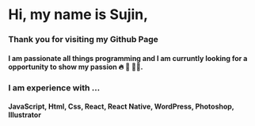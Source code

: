  <img src="https://sujinhhh.github.io/deploy/awesome.png" alt="" />

#  Hi, my name is Sujin,
### Thank you for visiting my Github Page

#### I am passionate all things programming and I am curruntly looking for a opportunity to show my passion 🔥 🥳 🏋️‍♀️. 

### I am experience with ...
#### JavaScript, Html, Css, React, React Native, WordPress, Photoshop, Illustrator
